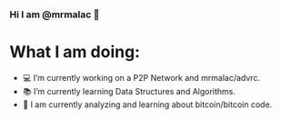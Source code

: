### Hi I am @mrmalac 👋

# What I am doing:
- 💻 I’m currently working on a P2P Network and mrmalac/advrc.
- 📚 I’m currently learning Data Structures and Algorithms.
- 📖 I am currently analyzing and learning about bitcoin/bitcoin code. 

<!--
**mrmalac/mrmalac** is a ✨ _special_ ✨ repository because its `README.md` (this file) appears on your GitHub profile.


